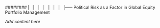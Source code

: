 ######## |   |   |   |   |   |   |   ├── Political Risk as a Factor in Global Equity Portfolio Management

*Add content here*